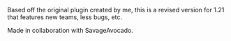 Based off the original plugin created by me, this is a revised version for 1.21 that features new teams, less bugs, etc.

Made in collaboration with SavageAvocado.
